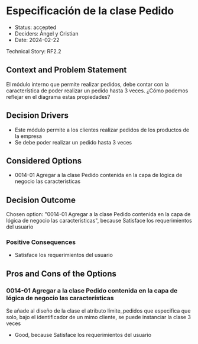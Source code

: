 # Especificación de la clase Pedido

* Status: accepted
* Deciders: Ángel y Cristian
* Date: 2024-02-22

Technical Story: RF2.2

## Context and Problem Statement

El módulo interno que permite realizar pedidos, debe contar con la característica de poder realizar un pedido hasta 3 veces. ¿Cómo podemos reflejar en el diagrama estas propiedades?

## Decision Drivers

* Este módulo permite a los clientes realizar pedidos de los productos de la empresa
* Se debe poder realizar un pedido hasta 3 veces

## Considered Options

* 0014-01 Agregar a la clase Pedido contenida en la capa de lógica de negocio las características

## Decision Outcome

Chosen option: "0014-01 Agregar a la clase Pedido contenida en la capa de lógica de negocio las características", because Satisface los requerimientos del usuario

### Positive Consequences

* Satisface los requerimientos del usuario

## Pros and Cons of the Options

### 0014-01 Agregar a la clase Pedido contenida en la capa de lógica de negocio las características

Se añade al diseño de la clase el atributo límite_pedidos que especifica que solo, bajo el identificador de un mimo cliente, se puede instanciar la clase 3 veces

* Good, because Satisface los requerimientos del usuario
